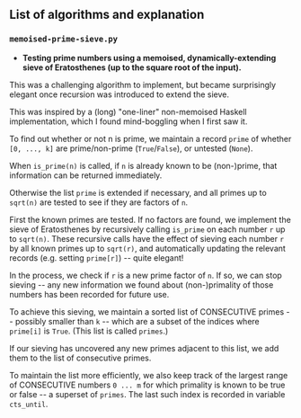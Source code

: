 ## List of algorithms and explanation

### `memoised-prime-sieve.py`

- **Testing prime numbers using a memoised, dynamically-extending sieve of Eratosthenes (up to the square root of the input).**

This was a challenging algorithm to implement, but became surprisingly elegant once recursion was introduced to extend the sieve.

This was inspired by a (long) "one-liner" non-memoised Haskell implementation, which I found mind-boggling when I first saw it.

To find out whether or not n is prime, we maintain a record `prime` of whether `[0, ..., k]` are prime/non-prime (`True`/`False`), or untested (`None`).

When `is_prime(n)` is called, if `n` is already known to be (non-)prime, that information can be returned immediately.

Otherwise the list `prime` is extended if necessary, and all primes up to `sqrt(n)` are tested to see if they are factors of `n`.

First the known primes are tested. If no factors are found, we implement the sieve of Eratosthenes by recursively calling `is_prime` on each number `r` up to `sqrt(n)`. These recursive calls have the effect of sieving each number `r` by all known primes up to `sqrt(r)`, and automatically updating the relevant records (e.g. setting `prime[r]`) -- quite elegant!

In the process, we check if `r` is a new prime factor of `n`. If so, we can stop sieving -- any new information we found about (non-)primality of those numbers has been recorded for future use.

To achieve this sieving, we maintain a sorted list of CONSECUTIVE primes -- possibly smaller than `k` -- which are a subset of the indices where `prime[i]` is `True`. (This list is called `primes`.)

If our sieving has uncovered any new primes adjacent to this list, we add them to the list of consecutive primes.

To maintain the list more efficiently, we also keep track of the largest range of CONSECUTIVE numbers `0 ... m` for which primality is known to be true or false -- a superset of `primes`. The last such index is recorded in variable `cts_until`.
